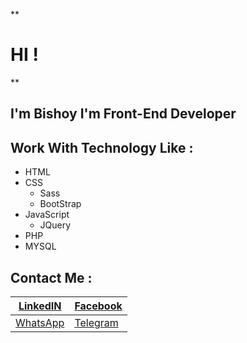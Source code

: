 **

# HI !

**

## I'm Bishoy I'm Front-End Developer

## Work With Technology Like :

 - HTML
 -  CSS 
	 - Sass
	 - BootStrap
- JavaScript
   - JQuery
- PHP
- MYSQL

## Contact Me :
| [LinkedIN](https://www.linkedin.com/in/beshoy-wageeh/) | [Facebook](https://www.facebook.com/besho.pixel/) | 
|--|--|
| [WhatsApp](https://wa.link/lgs0bs) | [Telegram](https://t.me/beshoywageeh) |
